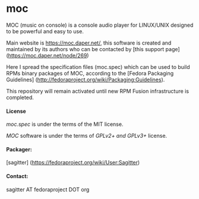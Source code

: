 # moc
MOC (music on console) is a console audio player for LINUX/UNIX designed to be powerful and easy to use.

Main website is https://moc.daper.net/, this software is created and maintained by its authors who can be contacted by [this support page] (https://moc.daper.net/node/269)

Here I spread the specification files (moc.spec) which can be used to build RPMs binary packages of MOC, according to the [Fedora Packaging Guidelines] (http://fedoraproject.org/wiki/Packaging:Guidelines).

This repository will remain activated until new RPM Fusion infrastructure is completed.

#### License
*moc.spec* is under the terms of the MIT license.

*MOC* software is under the terms of *GPLv2+ and GPLv3+* license.

#### Packager: 
[sagitter] (https://fedoraproject.org/wiki/User:Sagitter)

#### Contact:  
sagitter AT fedoraproject DOT org
